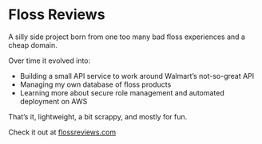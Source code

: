 # Floss Reviews

A silly side project born from one too many bad floss experiences and a cheap domain.

Over time it evolved into:

- Building a small API service to work around Walmart’s not-so-great API
- Managing my own database of floss products
- Learning more about secure role management and automated deployment on AWS

That’s it, lightweight, a bit scrappy, and mostly for fun.

Check it out at [flossreviews.com](https://flossreviews.com)
